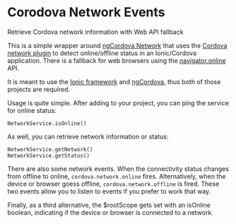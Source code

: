 # Corodova Network Events
Retrieve Cordova network information with Web API fallback

This is a simple wrapper around [ngCordova Network](http://ngcordova.com/docs/plugins/network/) that uses the [Cordova network plugin](https://github.com/apache/cordova-plugin-network-information) to detect online/offline status in an Ionic/Cordova application. There is a fallback for web browsers using the [navigator.online](https://html.spec.whatwg.org/multipage/browsers.html#browser-state) API.

It is meant to use the [Ionic framework](http://ionicframework.com) and [ngCordova](http://ngcordova.com), thus both of those projects are required.

Usage is quite simple. After adding to your project, you can ping the service for online status:

```
NetworkService.isOnline()
```

As well, you can retrieve network information or status: 

```
NetworkService.getNetwork()
NetworkService.getStatus()
```

There are also some network events. When the connectivity status changes from offline to online, `cordova.network.online` fires. Alternatively, when the device or browser goess offline, `cordova.network.offline` is fired. These two events allow you to listen to events if you prefer to work that way.

Finally, as a third alternative, the $rootScope gets set with an isOnline boolean, indicating if the device or browser is connected to a network.